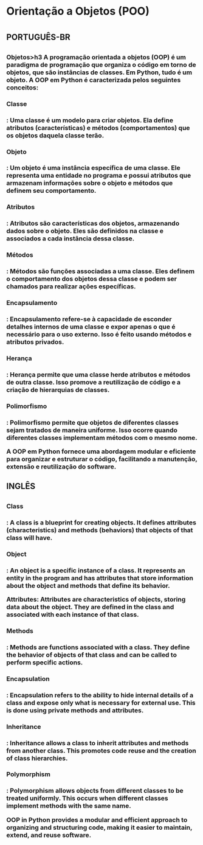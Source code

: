 <h1>Orientação a Objetos (POO)<h1>

<h2>PORTUGUÊS-BR<h2>
  
<h3>Objetos>h3
A programação orientada a objetos (OOP) é um paradigma de programação que organiza o código em torno de objetos, que são instâncias de classes. Em Python, tudo é um objeto. A OOP em Python é caracterizada pelos seguintes conceitos:

<h3>Classe<h3>: Uma classe é um modelo para criar objetos. Ela define atributos (características) e métodos (comportamentos) que os objetos daquela classe terão.

<h3>Objeto<h3>: Um objeto é uma instância específica de uma classe. Ele representa uma entidade no programa e possui atributos que armazenam informações sobre o objeto e métodos que definem seu comportamento.

<h3>Atributos<h3>: Atributos são características dos objetos, armazenando dados sobre o objeto. Eles são definidos na classe e associados a cada instância dessa classe.

<h3>Métodos<h3>: Métodos são funções associadas a uma classe. Eles definem o comportamento dos objetos dessa classe e podem ser chamados para realizar ações específicas.

<h3>Encapsulamento<h3>: Encapsulamento refere-se à capacidade de esconder detalhes internos de uma classe e expor apenas o que é necessário para o uso externo. Isso é feito usando métodos e atributos privados.

<h3>Herança<h3>: Herança permite que uma classe herde atributos e métodos de outra classe. Isso promove a reutilização de código e a criação de hierarquias de classes.

<h3>Polimorfismo<h3>: Polimorfismo permite que objetos de diferentes classes sejam tratados de maneira uniforme. Isso ocorre quando diferentes classes implementam métodos com o mesmo nome.

A OOP em Python fornece uma abordagem modular e eficiente para organizar e estruturar o código, facilitando a manutenção, extensão e reutilização do software.

<h2>INGLÊS<h2>

<h3>Class<h3>: A class is a blueprint for creating objects. It defines attributes (characteristics) and methods (behaviors) that objects of that class will have.

<h3>Object<h3>: An object is a specific instance of a class. It represents an entity in the program and has attributes that store information about the object and methods that define its behavior.

Attributes: Attributes are characteristics of objects, storing data about the object. They are defined in the class and associated with each instance of that class.

<h3>Methods<h3>: Methods are functions associated with a class. They define the behavior of objects of that class and can be called to perform specific actions.

<h3>Encapsulation<h3>: Encapsulation refers to the ability to hide internal details of a class and expose only what is necessary for external use. This is done using private methods and attributes.

<h3>Inheritance<h3>: Inheritance allows a class to inherit attributes and methods from another class. This promotes code reuse and the creation of class hierarchies.

<h3>Polymorphism<h3>: Polymorphism allows objects from different classes to be treated uniformly. This occurs when different classes implement methods with the same name.

OOP in Python provides a modular and efficient approach to organizing and structuring code, making it easier to maintain, extend, and reuse software.
